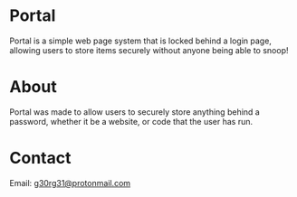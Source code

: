 # Portal
Portal is a simple web page system that is locked behind a login page, allowing users to store items securely without anyone being able to snoop!

# About
Portal was made to allow users to securely store anything behind a password, whether it be a website, or code that the user has run.

# Contact
Email: g30rg31@protonmail.com
